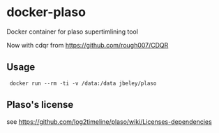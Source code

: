 # docker-plaso
Docker container for plaso supertimlining tool

Now with cdqr from https://github.com/rough007/CDQR


## Usage
```
 docker run --rm -ti -v /data:/data jbeley/plaso
```


## Plaso's license
see https://github.com/log2timeline/plaso/wiki/Licenses-dependencies
